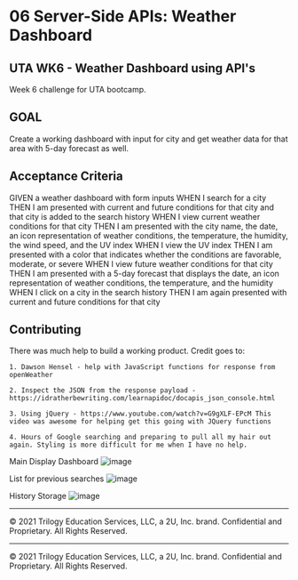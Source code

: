 # 06 Server-Side APIs: Weather Dashboard

## UTA WK6 - Weather Dashboard using API's
Week 6 challenge for UTA bootcamp.

## GOAL
Create a working dashboard with input for city and get weather data for that area with 5-day forecast as well.

## Acceptance Criteria
GIVEN a weather dashboard with form inputs
WHEN I search for a city
THEN I am presented with current and future conditions for that city and that city is added to the search history
WHEN I view current weather conditions for that city
THEN I am presented with the city name, the date, an icon representation of weather conditions, the temperature, the humidity, the wind speed, and the UV index
WHEN I view the UV index
THEN I am presented with a color that indicates whether the conditions are favorable, moderate, or severe
WHEN I view future weather conditions for that city
THEN I am presented with a 5-day forecast that displays the date, an icon representation of weather conditions, the temperature, and the humidity
WHEN I click on a city in the search history
THEN I am again presented with current and future conditions for that city

## Contributing
There was much help to build a working product. Credit goes to:

    1. Dawson Hensel - help with JavaScript functions for response from openWeather
   
    2. Inspect the JSON from the response payload - https://idratherbewriting.com/learnapidoc/docapis_json_console.html
   
    3. Using jQuery - https://www.youtube.com/watch?v=G9gXLF-EPcM This video was awesome for helping get this going with JQuery functions
    
    4. Hours of Google searching and preparing to pull all my hair out again. Styling is more difficult for me when I have no help.

Main Display Dashboard
![image](https://user-images.githubusercontent.com/76980137/112086911-0eb59c80-8b5b-11eb-8740-5486b7f11d52.png)


List for previous searches
![image](https://user-images.githubusercontent.com/76980137/112087341-cb0f6280-8b5b-11eb-90b5-6e2ed8ffea5e.png)


History Storage
![image](https://user-images.githubusercontent.com/76980137/112087235-93a0b600-8b5b-11eb-9b8d-ba230d25644f.png)




- - -
© 2021 Trilogy Education Services, LLC, a 2U, Inc. brand. Confidential and Proprietary. All Rights Reserved.




- - -
© 2021 Trilogy Education Services, LLC, a 2U, Inc. brand. Confidential and Proprietary. All Rights Reserved.
